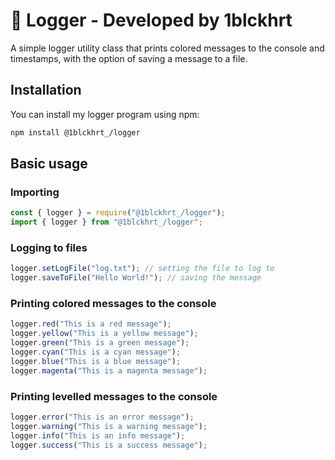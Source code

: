 <h1>📃 Logger - Developed by 1blckhrt</h1>

<p>A simple logger utility class that prints colored messages to the console and timestamps, with the option of saving a message to a file.

<h2>Installation</h2>

<p>You can install my logger program using npm:</p>

```sh
npm install @1blckhrt_/logger
```

<h2>Basic usage</h2>

<h3>Importing</h3>

```js
const { logger } = require("@1blckhrt_/logger");
import { logger } from "@1blckhrt_/logger";
```

<h3>Logging to files</h3>

```js
logger.setLogFile("log.txt"); // setting the file to log to
logger.saveToFile("Hello World!"); // saving the message
```

<h3>Printing colored messages to the console</h3>

```js
logger.red("This is a red message");
logger.yellow("This is a yellow message");
logger.green("This is a green message");
logger.cyan("This is a cyan message");
logger.blue("This is a blue message");
logger.magenta("This is a magenta message");
```

<h3>Printing levelled messages to the console</h3>

```js
logger.error("This is an error message");
logger.warning("This is a warning message");
logger.info("This is an info message");
logger.success("This is a success message");
```
